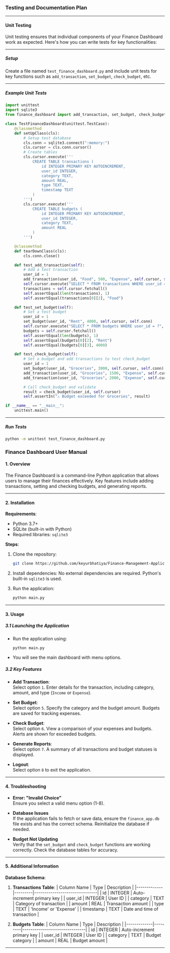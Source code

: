 ### **Testing and Documentation Plan**

---

#### **Unit Testing**

Unit testing ensures that individual components of your Finance Dashboard work as expected. Here's how you can write tests for key functionalities:

---



##### **Setup**
Create a file named `test_finance_dashboard.py` and include unit tests for key functions such as `add_transaction`, `set_budget`, `check_budget`, etc.

---

##### **Example Unit Tests**

```python
import unittest
import sqlite3
from finance_dashboard import add_transaction, set_budget, check_budget

class TestFinanceDashboard(unittest.TestCase):
    @classmethod
    def setUpClass(cls):
        # Setup test database
        cls.conn = sqlite3.connect(":memory:")
        cls.cursor = cls.conn.cursor()
        # Create tables
        cls.cursor.execute('''
            CREATE TABLE transactions (
                id INTEGER PRIMARY KEY AUTOINCREMENT,
                user_id INTEGER,
                category TEXT,
                amount REAL,
                type TEXT,
                timestamp TEXT
            )
        ''')
        cls.cursor.execute('''
            CREATE TABLE budgets (
                id INTEGER PRIMARY KEY AUTOINCREMENT,
                user_id INTEGER,
                category TEXT,
                amount REAL
            )
        ''')

    @classmethod
    def tearDownClass(cls):
        cls.conn.close()

    def test_add_transaction(self):
        # Add a test transaction
        user_id = 1
        add_transaction(user_id, "Food", 500, "Expense", self.cursor, self.conn)
        self.cursor.execute("SELECT * FROM transactions WHERE user_id = ?", (user_id,))
        transactions = self.cursor.fetchall()
        self.assertEqual(len(transactions), 1)
        self.assertEqual(transactions[0][2], "Food")

    def test_set_budget(self):
        # Set a test budget
        user_id = 1
        set_budget(user_id, "Rent", 4000, self.cursor, self.conn)
        self.cursor.execute("SELECT * FROM budgets WHERE user_id = ?", (user_id,))
        budgets = self.cursor.fetchall()
        self.assertEqual(len(budgets), 1)
        self.assertEqual(budgets[0][2], "Rent")
        self.assertEqual(budgets[0][3], 4000)

    def test_check_budget(self):
        # Set a budget and add transactions to test check_budget
        user_id = 1
        set_budget(user_id, "Groceries", 3000, self.cursor, self.conn)
        add_transaction(user_id, "Groceries", 1500, "Expense", self.cursor, self.conn)
        add_transaction(user_id, "Groceries", 2000, "Expense", self.cursor, self.conn)

        # Call check_budget and validate
        result = check_budget(user_id, self.cursor)
        self.assertIn("⚠️ Budget exceeded for Groceries", result)

if __name__ == "__main__":
    unittest.main()
```

---

##### **Run Tests**

```bash
python -m unittest test_finance_dashboard.py
```



### **Finance Dashboard User Manual**

#### **1. Overview**  
The Finance Dashboard is a command-line Python application that allows users to manage their finances effectively. Key features include adding transactions, setting and checking budgets, and generating reports.

---

#### **2. Installation**

**Requirements**:
- Python 3.7+
- SQLite (built-in with Python)
- Required libraries: `sqlite3`

**Steps**:
1. Clone the repository:
   ```bash
   git clone https://github.com/keyurbhatiya/Finance-Management-Application-command-line.git
   
   ```
2. Install dependencies:
   No external dependencies are required. Python's built-in `sqlite3` is used.

3. Run the application:
   ```bash
   python main.py
   ```

---

#### **3. Usage**

##### **3.1 Launching the Application**
- Run the application using:
  ```bash
  python main.py
  ```
- You will see the main dashboard with menu options.

##### **3.2 Key Features**

- **Add Transaction**:  
  Select option `1`. Enter details for the transaction, including category, amount, and type (`Income` or `Expense`).

- **Set Budget**:  
  Select option `5`. Specify the category and the budget amount. Budgets are saved for tracking expenses.

- **Check Budget**:  
  Select option `6`. View a comparison of your expenses and budgets. Alerts are shown for exceeded budgets.

- **Generate Reports**:  
  Select option `7`. A summary of all transactions and budget statuses is displayed.

- **Logout**:  
  Select option `8` to exit the application.

---

#### **4. Troubleshooting**

- **Error: "Invalid Choice"**  
  Ensure you select a valid menu option (1-8).

- **Database Issues**  
  If the application fails to fetch or save data, ensure the `finance_app.db` file exists and has the correct schema. Reinitialize the database if needed.

- **Budget Not Updating**  
  Verify that the `set_budget` and `check_budget` functions are working correctly. Check the database tables for accuracy.

---

#### **5. Additional Information**

**Database Schema**:

1. **Transactions Table**:
   | Column Name | Type    | Description                   |
   |-------------|---------|-------------------------------|
   | id          | INTEGER | Auto-increment primary key    |
   | user_id     | INTEGER | User ID                      |
   | category    | TEXT    | Category of transaction       |
   | amount      | REAL    | Transaction amount            |
   | type        | TEXT    | 'Income' or 'Expense'         |
   | timestamp   | TEXT    | Date and time of transaction  |

2. **Budgets Table**:
   | Column Name | Type    | Description                   |
   |-------------|---------|-------------------------------|
   | id          | INTEGER | Auto-increment primary key    |
   | user_id     | INTEGER | User ID                      |
   | category    | TEXT    | Budget category               |
   | amount      | REAL    | Budget amount                 |

---

